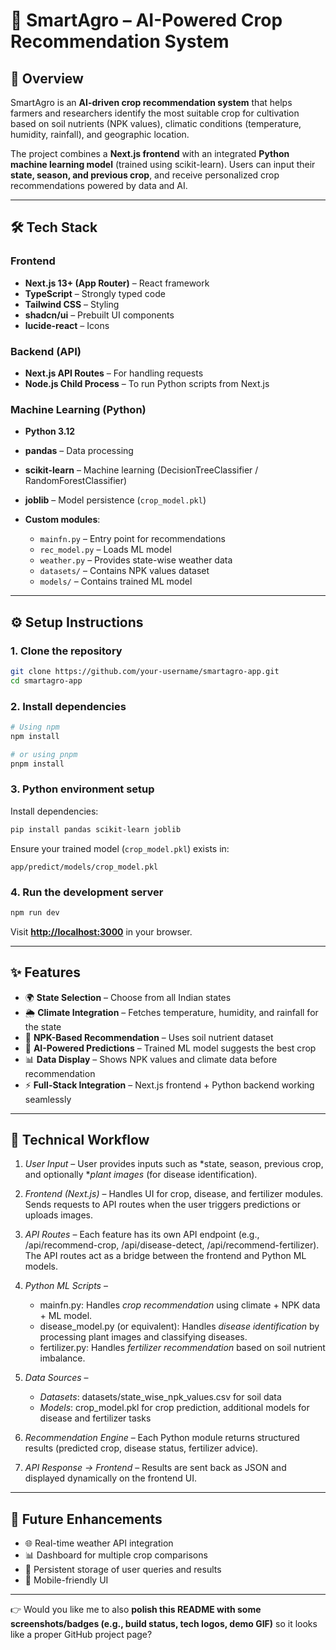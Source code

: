 # 🌱 SmartAgro – AI-Powered Crop Recommendation System

## 📖 Overview

SmartAgro is an **AI-driven crop recommendation system** that helps farmers and researchers identify the most suitable crop for cultivation based on soil nutrients (NPK values), climatic conditions (temperature, humidity, rainfall), and geographic location.

The project combines a **Next.js frontend** with an integrated **Python machine learning model** (trained using scikit-learn). Users can input their **state, season, and previous crop**, and receive personalized crop recommendations powered by data and AI.

---

## 🛠 Tech Stack

### Frontend

* **Next.js 13+ (App Router)** – React framework
* **TypeScript** – Strongly typed code
* **Tailwind CSS** – Styling
* **shadcn/ui** – Prebuilt UI components
* **lucide-react** – Icons

### Backend (API)

* **Next.js API Routes** – For handling requests
* **Node.js Child Process** – To run Python scripts from Next.js

### Machine Learning (Python)

* **Python 3.12**
* **pandas** – Data processing
* **scikit-learn** – Machine learning (DecisionTreeClassifier / RandomForestClassifier)
* **joblib** – Model persistence (`crop_model.pkl`)
* **Custom modules**:

  * `mainfn.py` – Entry point for recommendations
  * `rec_model.py` – Loads ML model
  * `weather.py` – Provides state-wise weather data
  * `datasets/` – Contains NPK values dataset
  * `models/` – Contains trained ML model

---

## ⚙️ Setup Instructions

### 1. Clone the repository

```bash
git clone https://github.com/your-username/smartagro-app.git
cd smartagro-app
```

### 2. Install dependencies

```bash
# Using npm
npm install

# or using pnpm
pnpm install
```

### 3. Python environment setup

Install dependencies:

```bash
pip install pandas scikit-learn joblib
```

Ensure your trained model (`crop_model.pkl`) exists in:

```
app/predict/models/crop_model.pkl
```

### 4. Run the development server

```bash
npm run dev
```

Visit **[http://localhost:3000](http://localhost:3000)** in your browser.

---

## ✨ Features

* 🌍 **State Selection** – Choose from all Indian states
* 🌦 **Climate Integration** – Fetches temperature, humidity, and rainfall for the state
* 🌱 **NPK-Based Recommendation** – Uses soil nutrient dataset
* 🤖 **AI-Powered Predictions** – Trained ML model suggests the best crop
* 📊 **Data Display** – Shows NPK values and climate data before recommendation
* ⚡ **Full-Stack Integration** – Next.js frontend + Python backend working seamlessly

---

## 🔄 Technical Workflow

1. *User Input* – User provides inputs such as *state, season, previous crop, and optionally **plant images* (for disease identification).

2. *Frontend (Next.js)* – Handles UI for crop, disease, and fertilizer modules. Sends requests to API routes when the user triggers predictions or uploads images.

3. *API Routes* – Each feature has its own API endpoint (e.g., /api/recommend-crop, /api/disease-detect, /api/recommend-fertilizer). The API routes act as a bridge between the frontend and Python ML models.

4. *Python ML Scripts* –

   * mainfn.py: Handles *crop recommendation* using climate + NPK data + ML model.
   * disease_model.py (or equivalent): Handles *disease identification* by processing plant images and classifying diseases.
   * fertilizer.py: Handles *fertilizer recommendation* based on soil nutrient imbalance.

5. *Data Sources* –

   * *Datasets*: datasets/state_wise_npk_values.csv for soil data
   * *Models*: crop_model.pkl for crop prediction, additional models for disease and fertilizer tasks

6. *Recommendation Engine* – Each Python module returns structured results (predicted crop, disease status, fertilizer advice).

7. *API Response → Frontend* – Results are sent back as JSON and displayed dynamically on the frontend UI.
---

## 🚀 Future Enhancements

* 🌐 Real-time weather API integration
* 📊 Dashboard for multiple crop comparisons
* 💾 Persistent storage of user queries and results
* 📱 Mobile-friendly UI

---

👉 Would you like me to also **polish this README with some screenshots/badges (e.g., build status, tech logos, demo GIF)** so it looks like a proper GitHub project page?
